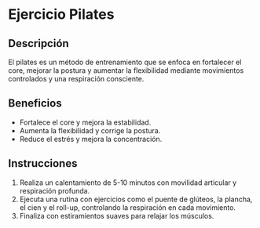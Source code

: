 # Ejercicio Pilates

## Descripción
El pilates es un método de entrenamiento que se enfoca en fortalecer el core, mejorar la postura y aumentar la flexibilidad mediante movimientos controlados y una respiración consciente.

## Beneficios
- Fortalece el core y mejora la estabilidad.
- Aumenta la flexibilidad y corrige la postura.
- Reduce el estrés y mejora la concentración.

## Instrucciones
1. Realiza un calentamiento de 5-10 minutos con movilidad articular y respiración profunda.
2. Ejecuta una rutina con ejercicios como el puente de glúteos, la plancha, el cien y el roll-up, controlando la respiración en cada movimiento.
3. Finaliza con estiramientos suaves para relajar los músculos.